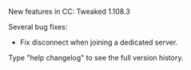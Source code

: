 New features in CC: Tweaked 1.108.3

Several bug fixes:
* Fix disconnect when joining a dedicated server.

Type "help changelog" to see the full version history.
